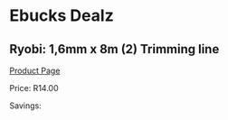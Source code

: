 
# Ebucks Dealz
## Ryobi: 1,6mm x 8m (2) Trimming line
[Product Page](https://www.ebucks.com/web/shop/productSelected.do?prodId=316340500&catId=370101825)

Price: R14.00

Savings: 


	